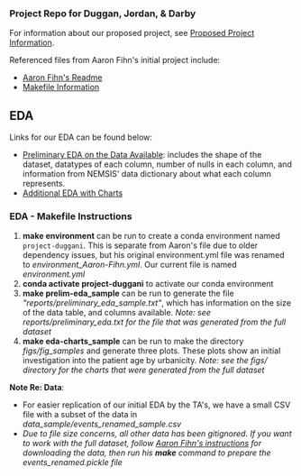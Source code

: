 ### Project Repo for Duggan, Jordan, & Darby

For information about our proposed project, see [Proposed Project Information](./project.md).

Referenced files from Aaron Fihn's initial project include:
- [Aaron Fihn's Readme](./README_Aaron-Fihn.md)
- [Makefile Information](./Makefile_overview.md)

## EDA
Links for our EDA can be found below:
- [Preliminary EDA on the Data Available](./preliminary_eda.md): includes the shape of the dataset, datatypes of each column, number of nulls in each column, and information from NEMSIS' data dictionary about what each column represents. 
- [Additional EDA with Charts](./EDA.md)

### EDA - Makefile Instructions
1) **make environment** can be run to create a conda environment named `project-duggani`. This is separate from Aaron's file due to older dependency issues, but his original environment.yml file was renamed to *environment_Aaron-Fihn.yml*. Our current file is named *environment.yml*
1) **conda activate project-duggani** to activate our conda environment
1) **make prelim-eda_sample** can be run to generate the file *"reports/preliminary_eda_sample.txt"*, which has information on the size of the data table, and columns available. *Note: see reports/preliminary_eda.txt for the file that was generated from the full dataset*
1) **make eda-charts_sample** can be run to make the directory *figs/fig_samples* and generate three plots. These plots show an initial investigation into the patient age by urbanicity. *Note: see the figs/ directory for the charts that were generated from the full dataset*

**Note Re: Data**:
* For easier replication of our initial EDA by the TA's, we have a small CSV file with a subset of the data in *data_sample/events_renamed_sample.csv*
* *Due to file size concerns, all other data has been gitignored. If you want to work with the full dataset, follow [Aaron Fihn's instructions](./Makefile_overview.md) for downloading the data, then run his **make** command to prepare the events_renamed.pickle file*

